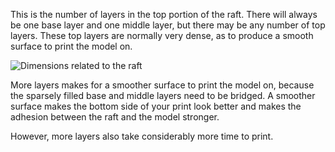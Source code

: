 This is the number of layers in the top portion of the raft. There will always be one base layer and one middle layer, but there may be any number of top layers. These top layers are normally very dense, as to produce a smooth surface to print the model on.

![Dimensions related to the raft](raft_dimensions.svg)

More layers makes for a smoother surface to print the model on, because the sparsely filled base and middle layers need to be bridged. A smoother surface makes the bottom side of your print look better and makes the adhesion between the raft and the model stronger.

However, more layers also take considerably more time to print.